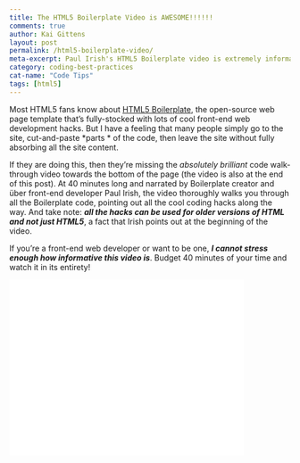 ```yaml
---
title: The HTML5 Boilerplate Video is AWESOME!!!!!!
comments: true
author: Kai Gittens
layout: post
permalink: /html5-boilerplate-video/
meta-excerpt: Paul Irish's HTML5 Boilerplate video is extremely informative as it demonstrates many great CSS and JavaScript hacks and best practices
category: coding-best-practices
cat-name: "Code Tips"
tags: [html5]
---
```

Most HTML5 fans know about [HTML5 Boilerplate][1], the open-source web page template that’s fully-stocked with lots of cool front-end web development hacks. But I have a feeling that many people simply go to the site, cut-and-paste *parts * of the code, then leave the site without fully absorbing all the site content.

 [1]: http://html5boilerplate.com/

If they are doing this, then they’re missing the *absolutely brilliant* code walk-through video towards the bottom of the page (the video is also at the end of this post). At 40 minutes long and narrated by Boilerplate creator and über front-end developer Paul Irish, the video thoroughly walks you through all the Boilerplate code, pointing out all the cool coding hacks along the way. And take note: ***all the hacks can be used for older versions of HTML and not just HTML5***, a fact that Irish points out at the beginning of the video.

If you’re a front-end web developer or want to be one, ***I cannot stress enough how informative this video is***. Budget 40 minutes of your time and watch it in its entirety!

<iframe width="420" height="315" src="//www.youtube.com/embed/oDlsOyPKUTM" frameborder="0" allowfullscreen></iframe>